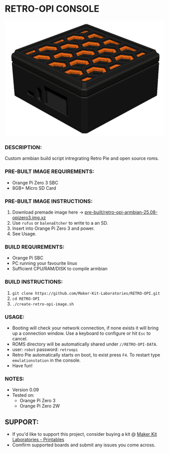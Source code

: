 # RETRO-OPI CONSOLE
![Retro Opi Image](./documentation/retro-opi-image.png)

### DESCRIPTION:
Custom armbian build script intregrating Retro Pie and open source roms.

### PRE-BUILT IMAGE REQUIREMENTS:
- Orange Pi Zero 3 SBC
- 8GB+ Micro SD Card

### PRE-BUILT IMAGE INSTRUCTIONS:
1. Download premade image here -> [pre-built/retro-opi-armbian-25.08-opizero3.img.xz](./pre-built/retro-opi-armbian-25.08-opizero3.img.xz)
2. Use `rufus` or `balenaEtcher` to write to a an SD.
3. Insert into Orange Pi Zero 3 and power.
4. See Usage.

### BUILD REQUIREMENTS:
- Orange Pi SBC
- PC running your favourite linux
- Sufficient CPU/RAM/DISK to compile armbian

### BUILD INSTRUCTIONS:
1.  `git clone https://github.com/Maker-Kit-Laboratories/RETRO-OPI.git`
2.  `cd RETRO-OPI`
3.  `./create-retro-opi-image.sh`

### USAGE:
- Booting will check your network connection, if none exists it will bring up a connection window. Use a keyboard to configure or hit `Esc` to cancel.
- ROMS directory will be automatically shared under `//RETRO-OPI-DATA`.
- user: `robot` password: `retroopi`
- Retro Pie automatically starts on boot, to exist press `F4`. To restart type `emulationstation` in the console.
- Have fun!

### NOTES:
- Version 0.09
- Tested on:
    - Orange Pi Zero 3
    - Orange Pi Zero 2W



## SUPPORT:
- If you'd like to support this project, consider buying a kit @ [Maker Kit Laboratories - Printables](https://www.printables.com/@MakerKitLab_2578894)
- Comfirm supported boards and submit any issues you come across.